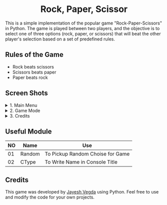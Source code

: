 <h1 align="center">
    Rock, Paper, Scissor
</h1>

This is a simple implementation of the popular game "Rock-Paper-Scissors" in Python. The game is played between two players, and the objective is to select one of three options (rock, paper, or scissors) that will beat the other player's selection based on a set of predefined rules.

## Rules of the Game
- Rock beats scissors
- Scissors beats paper
- Paper beats rock

## Screen Shots
<details>
<summary>1. Main Menu</summary>
<img src="https://i.ibb.co/KzBBcWB/image.png">

</details>

<details>
<summary>2. Game Mode</summary>
<a href="https://imgbb.com/"><img src="https://i.ibb.co/zF6HYxb/image.png" alt="image" border="0"></a>
</details>

<details>
<summary>3. Credits </summary>
<a href="https://ibb.co/xSvSnX3"><img src="https://i.ibb.co/bghg4Q7/image.png" alt="image" border="0"></a>
</details>

## Useful Module
| NO | Name | Use |
|--- | ---- | -----|
| 01 | Random | To Pickup Random Choise for Game |
| 02 | CType | To Write Name in Console Title | 

## Credits 

This game was developed by [Jayesh Vegda](https://github.com/JayeshVegda) using Python. Feel free to use and modify the code for your own projects.
